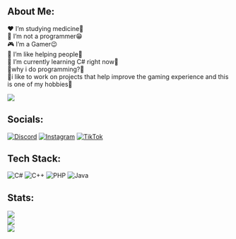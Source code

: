 ## About Me:
❤️ I’m studying medicine🙂<br>🌱 I’m not a programmer😁<br>🎮 I’m a Gamer😉<br>🌟 I’m like helping people🌟<br>🌱 I’m currently learning C# right now🐾<br>💬why i do programming?🤔<br>💫i like to work on projects that help improve the gaming experience and this is one of my hobbies🌌

[![](https://visitcount.itsvg.in/api?id=SofiaTheRabbit905&icon=4&color=6)](https://visitcount.itsvg.in)

## Socials:
[![Discord](https://img.shields.io/badge/Discord-%237289DA.svg?logo=discord&logoColor=white)](https://discord.gg/https://discord-avatar.com/en/user/874867657323712534) [![Instagram](https://img.shields.io/badge/Instagram-%23E4405F.svg?logo=Instagram&logoColor=white)](https://instagram.com/SofiaTheRabbit905) [![TikTok](https://img.shields.io/badge/TikTok-%23000000.svg?logo=TikTok&logoColor=white)](https://tiktok.com/@SofiaTheRabbit905) 

## Tech Stack:
![C#](https://img.shields.io/badge/c%23-%23239120.svg?style=flat-square&logo=c-sharp&logoColor=white) ![C++](https://img.shields.io/badge/c++-%2300599C.svg?style=flat-square&logo=c%2B%2B&logoColor=white) ![PHP](https://img.shields.io/badge/php-%23777BB4.svg?style=flat-square&logo=php&logoColor=white) ![Java](https://img.shields.io/badge/java-%23ED8B00.svg?style=flat-square&logo=java&logoColor=white)
## Stats:
![](https://github-readme-stats.vercel.app/api?username=SofiaTheRabbit905&theme=dark&hide_border=false&include_all_commits=false&count_private=false)<br/>
![](https://github-readme-streak-stats.herokuapp.com/?user=SofiaTheRabbit905&theme=dark&hide_border=false)<br/>
![](https://github-readme-stats.vercel.app/api/top-langs/?username=SofiaTheRabbit905&theme=dark&hide_border=false&include_all_commits=false&count_private=false&layout=compact)

